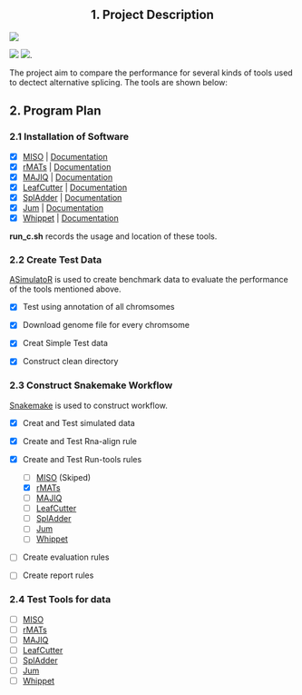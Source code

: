 ## <center> 1. Project Description 
![](https://cdn.jsdelivr.net/gh/cauliyang/blog-image@main//img/20210417053027.png)   

![](https://img.shields.io/static/v1?label=Python&message=3.6&color=<COLOR>&style=for-the-badge&logo=Python) [![](https://img.shields.io/static/v1?label=Snakemake&message=≥5.7.0&color=<COLOR>&style=for-the-badge&logo=snakemake)](https://github.com/snakemake/snakemake-wrappers/blob/38ad23b0e4f58ce7dbd8d32612157f449ca02c62/docs/index.rst). 


The project aim to compare the performance for several kinds of tools used to dectect alternative splicing. The  tools are shown below: 


## 2. Program Plan 

### 2.1  Installation of Software

 - [x] [MISO](http://hollywood.mit.edu/burgelab/miso/) | [Documentation](https://miso.readthedocs.io/en/fastmiso/#using-miso-on-a-cluster)
 - [x]  [rMATs](http://rnaseq-mats.sourceforge.net/index.html) | [Documentation](https://github.com/Xinglab/rmats-turbo/blob/v4.1.1/README.md)
 - [x] [MAJIQ](https://majiq.biociphers.org/) | [Documentation](https://biociphers.bitbucket.io/majiq/MAJIQ.html#builder)
 - [x] [LeafCutter](https://davidaknowles.github.io/leafcutter/) | [Documentation](https://davidaknowles.github.io/leafcutter/articles/Installation.html)
 - [x] [SplAdder](https://github.com/ratschlab/spladder) | [Documentation](https://spladder.readthedocs.io/en/latest/general.html)
 - [x] [Jum](https://github.com/qqwang-berkeley/JUM) | [Documentation](https://github.com/qqwang-berkeley/JUM/wiki/A-Hitchhiker's-guide-to-JUM-(version-2.0.2-))
 - [x] [Whippet](https://github.com/timbitz/Whippet.jl) | [Documentation](https://github.com/timbitz/Whippet.jl)

**run\_c.sh** records the usage and location of these tools. 

### 2.2 Create Test Data 

[ASimulatoR](https://github.com/biomedbigdata/ASimulatoR) is used to create benchmark data to evaluate the performance of the tools mentioned above.  

- [x] Test using annotation of all chromsomes
- [x] Download genome file for every chromsome
- [x] Creat Simple Test data 
- [x] Construct clean directory


### 2.3 Construct Snakemake Workflow 

[Snakemake](https://github.com/snakemake/snakemake-wrappers/blob/38ad23b0e4f58ce7dbd8d32612157f449ca02c62/docs/index.rst) is used to construct workflow. 

- [x] Creat and Test simulated data  
- [x] Create and Test Rna-align rule 
- [x] Create and Test Run-tools rules
	- [ ] [MISO](http://hollywood.mit.edu/burgelab/miso/) (Skiped)
	- [x]  [rMATs](http://rnaseq-mats.sourceforge.net/index.html) 
	- [ ] [MAJIQ](https://majiq.biociphers.org/)
	- [ ] [LeafCutter](https://davidaknowles.github.io/leafcutter/)
	- [ ] [SplAdder](https://github.com/ratschlab/spladder)
	- [ ] [Jum](https://github.com/qqwang-berkeley/JUM)
	- [ ] [Whippet](https://github.com/timbitz/Whippet.jl)
- [ ] Create evaluation rules 
- [ ] Create report rules 
 

### 2.4 Test Tools for data 
 
- [ ] [MISO](http://hollywood.mit.edu/burgelab/miso/)
- [ ]  [rMATs](http://rnaseq-mats.sourceforge.net/index.html) 
- [ ] [MAJIQ](https://majiq.biociphers.org/)
- [ ] [LeafCutter](https://davidaknowles.github.io/leafcutter/)
- [ ] [SplAdder](https://github.com/ratschlab/spladder)
- [ ] [Jum](https://github.com/qqwang-berkeley/JUM)
- [ ] [Whippet](https://github.com/timbitz/Whippet.jl)

<!--stackedit_data:
eyJoaXN0b3J5IjpbLTg0NTk1NTc5NywtNTM5MDU2NDI5LC03NT
c3NTI0NTQsLTE3NzM0MDIwNiwxMjc3OTAyOTcwLC0xNzk5Njcw
ODMwLDkyNjU5MjM3OCwtMTI0MjIxMzYxNiwtOTkxMzA4NjQsOD
g5MDQyODcyLC0xODM1ODg2NjM5LDE2NDAxOTIzNzcsLTk5NzE3
MDg3NywtODUwMzc0ODAzLDE0MjY2NzA5MTUsMTA5ODQ4ODk2MS
wxMzk5MTgwMDgxLC01MzMxODk0MTUsLTI5ODQyNzA2OCwtMTEw
NTc3MDYyMV19
-->